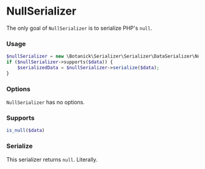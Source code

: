 # NullSerializer

The only goal of `NullSerializer` is to serialize PHP's `null`.

### Usage

```php
$nullSerializer = new \Botanick\Serializer\Serializer\DataSerializer\NullSerializer();
if ($nullSerializer->supports($data)) {
    $serializedData = $nullSerializer->serialize($data);
}
```

### Options

`NullSerializer` has no options.

### Supports

```php
is_null($data)
```

### Serialize

This serializer returns `null`. Literally.